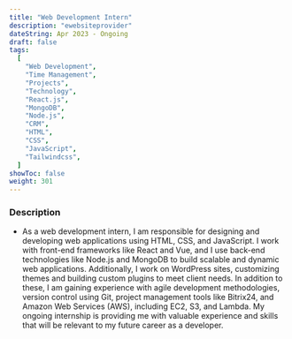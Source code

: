 ```yaml
---
title: "Web Development Intern"
description: "ewebsiteprovider"
dateString: Apr 2023 - Ongoing
draft: false
tags:
  [
    "Web Development",
    "Time Management",
    "Projects",
    "Technology",
    "React.js",
    "MongoDB",
    "Node.js",
    "CRM",
    "HTML",
    "CSS",
    "JavaScript",
    "Tailwindcss",
  ]
showToc: false
weight: 301
---
```


### Description

- As a web development intern, I am responsible for designing and developing web applications using HTML, CSS, and JavaScript. I work with front-end frameworks like React and Vue, and I use back-end technologies like Node.js and MongoDB to build scalable and dynamic web applications. Additionally, I work on WordPress sites, customizing themes and building custom plugins to meet client needs.
In addition to these, I am gaining experience with agile development methodologies, version control using Git, project management tools like Bitrix24, and Amazon Web Services (AWS), including EC2, S3, and Lambda. My ongoing internship is providing me with valuable experience and skills that will be relevant to my future career as a developer.

<!-- ![](/experience/internshala.png#center) -->
